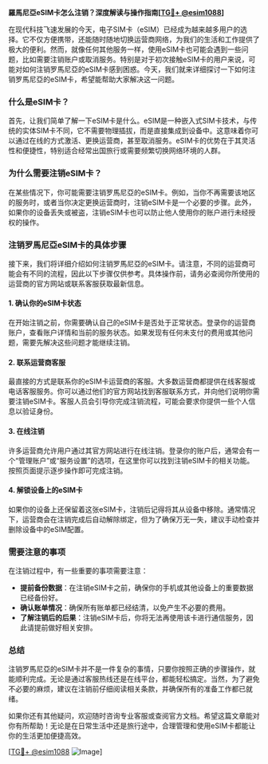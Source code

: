 **羅馬尼亞eSIM卡怎么注销？深度解读与操作指南[[TG💪+ @esim1088](https://t.me/s/esim1088)]**

在现代科技飞速发展的今天，电子SIM卡（eSIM）已经成为越来越多用户的选择。它不仅方便携带，还能随时随地切换运营商网络，为我们的生活和工作提供了极大的便利。然而，就像任何其他服务一样，使用eSIM卡也可能会遇到一些问题，比如需要注销账户或取消服务。特别是对于初次接触eSIM卡的用户来说，可能对如何注销罗馬尼亞的eSIM卡感到困惑。今天，我们就来详细探讨一下如何注销罗馬尼亞的eSIM卡，希望能帮助大家解决这一问题。

### 什么是eSIM卡？

首先，让我们简单了解一下eSIM卡是什么。eSIM是一种嵌入式SIM卡技术，与传统的实体SIM卡不同，它不需要物理插拔，而是直接集成到设备中。这意味着你可以通过在线的方式激活、更换运营商，甚至取消服务。eSIM卡的优势在于其灵活性和便捷性，特别适合经常出国旅行或需要频繁切换网络环境的人群。

### 为什么需要注销eSIM卡？

在某些情况下，你可能需要注销罗馬尼亞的eSIM卡。例如，当你不再需要该地区的服务时，或者当你决定更换运营商时，注销eSIM卡是一个必要的步骤。此外，如果你的设备丢失或被盗，注销eSIM卡也可以防止他人使用你的账户进行未经授权的操作。

### 注销罗馬尼亞eSIM卡的具体步骤

接下来，我们将详细介绍如何注销罗馬尼亞的eSIM卡。请注意，不同的运营商可能会有不同的流程，因此以下步骤仅供参考。具体操作前，请务必查阅你所使用的运营商的官方网站或联系客服获取最新信息。

#### 1. 确认你的eSIM卡状态

在开始注销之前，你需要确认自己的eSIM卡是否处于正常状态。登录你的运营商账户，查看账户详情和当前的服务状态。如果发现有任何未支付的费用或其他问题，需要先解决这些问题才能继续注销。

#### 2. 联系运营商客服

最直接的方式是联系你的eSIM卡运营商的客服。大多数运营商都提供在线客服或电话客服服务。你可以通过他们的官方网站找到客服联系方式，并向他们说明你需要注销eSIM卡。客服人员会引导你完成注销流程，可能会要求你提供一些个人信息以验证身份。

#### 3. 在线注销

许多运营商允许用户通过其官方网站进行在线注销。登录你的账户后，通常会有一个“管理账户”或“服务设置”的选项，在这里你可以找到注销eSIM卡的相关功能。按照页面提示逐步操作即可完成注销。

#### 4. 解锁设备上的eSIM卡

如果你的设备上还保留着这张eSIM卡，注销后记得将其从设备中移除。通常情况下，运营商会在注销完成后自动解除绑定，但为了确保万无一失，建议手动检查并删除设备中的eSIM配置。

### 需要注意的事项

在注销过程中，有一些重要的事项需要注意：

- **提前备份数据**：在注销eSIM卡之前，确保你的手机或其他设备上的重要数据已经备份好。
- **确认账单情况**：确保所有账单都已经结清，以免产生不必要的费用。
- **了解注销后的后果**：注销eSIM卡后，你将无法再使用该卡进行通信服务，因此请提前做好相关安排。

### 总结

注销罗馬尼亞的eSIM卡并不是一件复杂的事情，只要你按照正确的步骤操作，就能顺利完成。无论是通过客服热线还是在线平台，都能轻松搞定。当然，为了避免不必要的麻烦，建议在注销前仔细阅读相关条款，并确保所有的准备工作都已就绪。

如果你还有其他疑问，欢迎随时咨询专业客服或查阅官方文档。希望这篇文章能对你有所帮助！无论是在日常生活中还是旅行途中，合理管理和使用eSIM卡都能让你的生活更加便捷高效。

[[TG💪+ @esim1088](https://t.me/s/esim1088) ![Image](https://i.postimg.cc/4NQfJmqS/Snipaste-2025-05-13-00-14-12.png)]